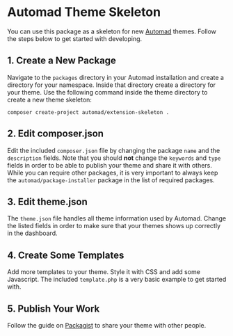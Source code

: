 # Automad Theme Skeleton

You can use this package as a skeleton for new [Automad](https://automad.org) themes. Follow the steps below to get started with developing. 

## 1. Create a New Package 

Navigate to the `packages` directory in your Automad installation and create a directory for your namespace. Inside that directory create a directory for your theme. Use the following command inside the theme directory to create a new theme skeleton:

	composer create-project automad/extension-skeleton .

## 2. Edit composer.json

Edit the included `composer.json` file by changing the package `name` and the `description` fields. Note that you should **not** change the `keywords` and `type` fields in order to be able to publish your theme and share it with others. While you can require other packages, it is very important to always keep the `automad/package-installer` package in the list of required packages.

## 3. Edit theme.json

The `theme.json` file handles all theme information used by Automad. Change the listed fields in order to make sure that your themes shows up correctly in the dashboard.

## 4. Create Some Templates

Add more templates to your theme. Style it with CSS and add some Javascript. The included `template.php` is a very basic example to get started with.

## 5. Publish Your Work

Follow the guide on [Packagist](https://packagist.org) to share your theme with other people.